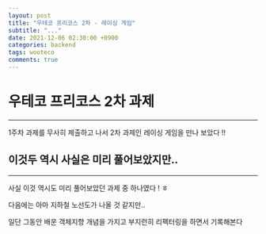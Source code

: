 ```yaml
---
layout: post
title: "우테코 프리코스 2차 - 레이싱 게임"
subtitle: "..."
date: 2021-12-06 02:30:00 +0900
categories: backend
tags: wooteco
comments: true
---
```


# 우테코 프리코스 2차 과제

---

1주차 과제를 무사히 제출하고 나서 2차 과제인 레이싱 게임을 만나 보았다 !!

## 이것두 역시 사실은 미리 풀어보았지만..

---

사실 이것 역시도 미리 풀어보았던 과제 중 하나였다 ! ㅎ

다음에는 아마 지하철 노선도가 나올 것 같지만..

일단 그동안 배운 객체지향 개념을 가지고 부지런히 리펙터링을 하면서 기록해본다
